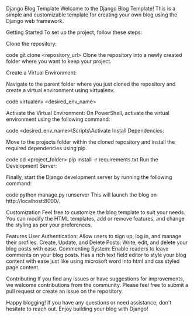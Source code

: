 
Django Blog Template
Welcome to the Django Blog Template! This is a simple and customizable template for creating your own blog using the Django web framework.


Getting Started
To set up the project, follow these steps:

Clone the repository:

code
git clone <repository_url>
Clone the repository into a newly created folder where you want to keep your project.

Create a Virtual Environment:

Navigate to the parent folder where you just cloned the repository and create a virtual environment using virtualenv.

code
virtualenv <desired_env_name>

Activate the Virtual Environment:
On PowerShell, activate the virtual environment using the following command:

code
 <desired_env_name>\Scripts\Activate
Install Dependencies:

Move to the projects folder within the cloned repository and install the required dependencies using pip.

code
cd <project_folder>
pip install -r requirements.txt
Run the Development Server:

Finally, start the Django development server by running the following command:


code
python manage.py runserver
This will launch the blog on http://localhost:8000/.

Customization
Feel free to customize the blog template to suit your needs. You can modify the HTML templates, add or remove features, and change the styling as per your preferences.

Features
User Authentication: Allow users to sign up, log in, and manage their profiles.
Create, Update, and Delete Posts: Write, edit, and delete your blog posts with ease.
Commenting System: Enable readers to leave comments on your blog posts.
Has a rich text field editor to style your blog content with ease just like using microsoft word into html and css styled page content.

Contributing
If you find any issues or have suggestions for improvements, we welcome contributions from the community. Please feel free to submit a pull request or create an issue on the repository.



Happy blogging! If you have any questions or need assistance, don't hesitate to reach out. Enjoy building your blog with Django!
